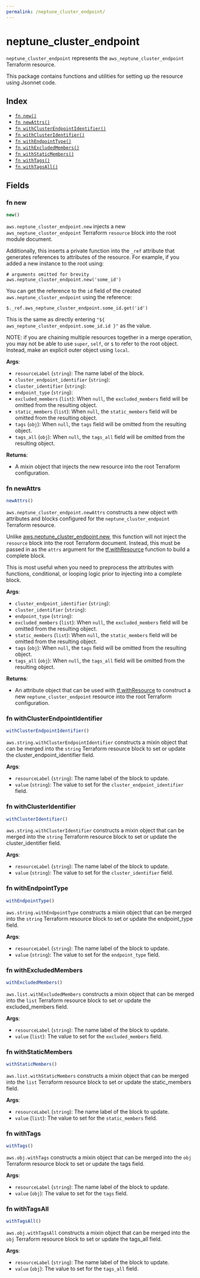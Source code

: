 ```yaml
---
permalink: /neptune_cluster_endpoint/
---
```


# neptune_cluster_endpoint

`neptune_cluster_endpoint` represents the `aws_neptune_cluster_endpoint` Terraform resource.



This package contains functions and utilities for setting up the resource using Jsonnet code.


## Index

* [`fn new()`](#fn-new)
* [`fn newAttrs()`](#fn-newattrs)
* [`fn withClusterEndpointIdentifier()`](#fn-withclusterendpointidentifier)
* [`fn withClusterIdentifier()`](#fn-withclusteridentifier)
* [`fn withEndpointType()`](#fn-withendpointtype)
* [`fn withExcludedMembers()`](#fn-withexcludedmembers)
* [`fn withStaticMembers()`](#fn-withstaticmembers)
* [`fn withTags()`](#fn-withtags)
* [`fn withTagsAll()`](#fn-withtagsall)

## Fields

### fn new

```ts
new()
```


`aws.neptune_cluster_endpoint.new` injects a new `aws_neptune_cluster_endpoint` Terraform `resource`
block into the root module document.

Additionally, this inserts a private function into the `_ref` attribute that generates references to attributes of the
resource. For example, if you added a new instance to the root using:

    # arguments omitted for brevity
    aws.neptune_cluster_endpoint.new('some_id')

You can get the reference to the `id` field of the created `aws.neptune_cluster_endpoint` using the reference:

    $._ref.aws_neptune_cluster_endpoint.some_id.get('id')

This is the same as directly entering `"${ aws_neptune_cluster_endpoint.some_id.id }"` as the value.

NOTE: if you are chaining multiple resources together in a merge operation, you may not be able to use `super`, `self`,
or `$` to refer to the root object. Instead, make an explicit outer object using `local`.

**Args**:
  - `resourceLabel` (`string`): The name label of the block.
  - `cluster_endpoint_identifier` (`string`): 
  - `cluster_identifier` (`string`): 
  - `endpoint_type` (`string`): 
  - `excluded_members` (`list`):  When `null`, the `excluded_members` field will be omitted from the resulting object.
  - `static_members` (`list`):  When `null`, the `static_members` field will be omitted from the resulting object.
  - `tags` (`obj`):  When `null`, the `tags` field will be omitted from the resulting object.
  - `tags_all` (`obj`):  When `null`, the `tags_all` field will be omitted from the resulting object.

**Returns**:
- A mixin object that injects the new resource into the root Terraform configuration.


### fn newAttrs

```ts
newAttrs()
```


`aws.neptune_cluster_endpoint.newAttrs` constructs a new object with attributes and blocks configured for the `neptune_cluster_endpoint`
Terraform resource.

Unlike [aws.neptune_cluster_endpoint.new](#fn-new), this function will not inject the `resource`
block into the root Terraform document. Instead, this must be passed in as the `attrs` argument for the
[tf.withResource](https://github.com/tf-libsonnet/core/tree/main/docs#fn-withresource) function to build a complete block.

This is most useful when you need to preprocess the attributes with functions, conditional, or looping logic prior to
injecting into a complete block.

**Args**:
  - `cluster_endpoint_identifier` (`string`): 
  - `cluster_identifier` (`string`): 
  - `endpoint_type` (`string`): 
  - `excluded_members` (`list`):  When `null`, the `excluded_members` field will be omitted from the resulting object.
  - `static_members` (`list`):  When `null`, the `static_members` field will be omitted from the resulting object.
  - `tags` (`obj`):  When `null`, the `tags` field will be omitted from the resulting object.
  - `tags_all` (`obj`):  When `null`, the `tags_all` field will be omitted from the resulting object.

**Returns**:
  - An attribute object that can be used with [tf.withResource](https://github.com/tf-libsonnet/core/tree/main/docs#fn-withresource) to construct a new `neptune_cluster_endpoint` resource into the root Terraform configuration.


### fn withClusterEndpointIdentifier

```ts
withClusterEndpointIdentifier()
```

`aws.string.withClusterEndpointIdentifier` constructs a mixin object that can be merged into the `string`
Terraform resource block to set or update the cluster_endpoint_identifier field.



**Args**:
  - `resourceLabel` (`string`): The name label of the block to update.
  - `value` (`string`): The value to set for the `cluster_endpoint_identifier` field.


### fn withClusterIdentifier

```ts
withClusterIdentifier()
```

`aws.string.withClusterIdentifier` constructs a mixin object that can be merged into the `string`
Terraform resource block to set or update the cluster_identifier field.



**Args**:
  - `resourceLabel` (`string`): The name label of the block to update.
  - `value` (`string`): The value to set for the `cluster_identifier` field.


### fn withEndpointType

```ts
withEndpointType()
```

`aws.string.withEndpointType` constructs a mixin object that can be merged into the `string`
Terraform resource block to set or update the endpoint_type field.



**Args**:
  - `resourceLabel` (`string`): The name label of the block to update.
  - `value` (`string`): The value to set for the `endpoint_type` field.


### fn withExcludedMembers

```ts
withExcludedMembers()
```

`aws.list.withExcludedMembers` constructs a mixin object that can be merged into the `list`
Terraform resource block to set or update the excluded_members field.



**Args**:
  - `resourceLabel` (`string`): The name label of the block to update.
  - `value` (`list`): The value to set for the `excluded_members` field.


### fn withStaticMembers

```ts
withStaticMembers()
```

`aws.list.withStaticMembers` constructs a mixin object that can be merged into the `list`
Terraform resource block to set or update the static_members field.



**Args**:
  - `resourceLabel` (`string`): The name label of the block to update.
  - `value` (`list`): The value to set for the `static_members` field.


### fn withTags

```ts
withTags()
```

`aws.obj.withTags` constructs a mixin object that can be merged into the `obj`
Terraform resource block to set or update the tags field.



**Args**:
  - `resourceLabel` (`string`): The name label of the block to update.
  - `value` (`obj`): The value to set for the `tags` field.


### fn withTagsAll

```ts
withTagsAll()
```

`aws.obj.withTagsAll` constructs a mixin object that can be merged into the `obj`
Terraform resource block to set or update the tags_all field.



**Args**:
  - `resourceLabel` (`string`): The name label of the block to update.
  - `value` (`obj`): The value to set for the `tags_all` field.
